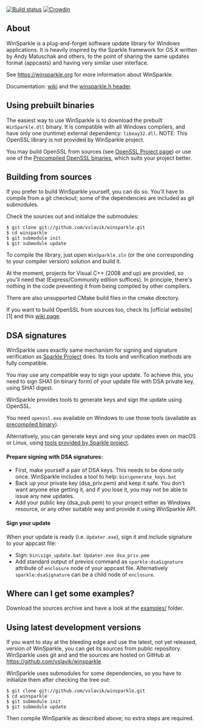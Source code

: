 [![Build status](https://ci.appveyor.com/api/projects/status/acsuqjheafef29m1?svg=true)](https://ci.appveyor.com/project/vslavik/winsparkle)
[![Crowdin](https://d322cqt584bo4o.cloudfront.net/winsparkle/localized.png)](https://crowdin.com/project/winsparkle)

 About
-------

WinSparkle is a plug-and-forget software update library for Windows
applications. It is heavily inspired by the Sparkle framework for OS X
written by Andy Matuschak and others, to the point of sharing the same 
updates format (appcasts) and having very similar user interface.

See https://winsparkle.org for more information about WinSparkle.

Documentation: [wiki](https://github.com/vslavik/winsparkle/wiki) and
the [winsparkle.h header](https://github.com/vslavik/winsparkle/blob/master/include/winsparkle.h).


 Using prebuilt binaries
-------------------------

The easiest way to use WinSparkle is to download the prebuilt `WinSparkle.dll`
binary. It is compatible with all Windows compilers, and have only one (runtime)
external dependency: `libeay32.dll`.
NOTE: This OpenSSL library is not provided by WinSparkle project.

You may build OpenSSL from sources (see [OpenSSL Project page][OpenSSL source])
or use one of the [Precompiled OpenSSL binaries][OpenSSL binaries], which
suits your project better.

 Building from sources
-----------------------

If you prefer to build WinSparkle yourself, you can do so.  You'll have to
compile from a git checkout; some of the dependencies are included as git
submodules.

Check the sources out and initialize the submodules:

    $ git clone git://github.com/vslavik/winsparkle.git
    $ cd winsparkle
    $ git submodule init
    $ git submodule update

To compile the library, just open `WinSparkle.sln` (or the one corresponding to
your compiler version) solution and build it.

At the moment, projects for Visual C++ (2008 and up) are provided, so you'll
need that (Express/Community edition suffices). In principle, there's nothing
in the code preventing it from being compiled by other compilers.

There are also unsupported CMake build files in the cmake directory.

If you want to build OpenSSL from sources too, check its [official website][1]
and this [wiki page](https://wiki.openssl.org/index.php/Compilation_and_Installation).

 DSA signatures
---------------

WinSparkle uses exactly same mechanism for signing and signature verification
as [Sparkle Project](https://sparkle-project.org/documentation/#dsa-signatures)
does. Its tools and verification methods are fully compatible.

You may use any compatible way to sign your update.
To achieve this, you need to sign SHA1 (in binary form) of your update file
with DSA private key, using SHA1 digest.

WinSparkle provides tools to generate keys and sign the update using OpenSSL.

You need `openssl.exe` available on Windows to use those tools (available as
[precompiled binary][OpenSSL binaries]).

Alternatively, you can generate keys and sing your updates even on macOS or Linux,
using [tools provided by Sparkle project](https://github.com/sparkle-project/Sparkle/tree/master/bin).

#### Prepare signing with DSA signatures:

 - First, make yourself a pair of DSA keys. This needs to be done only once.
 WinSparkle includes a tool to help: `bin\generate_keys.bat`
 - Back up your private key (dsa_priv.pem) and keep it safe. You don’t want
 anyone else getting it, and if you lose it, you may not be able to issue any
 new updates.
 - Add your public key (dsa_pub.pem) to your project either as Windows resource,
 or any other suitable way and provide it using WinSparkle API.

#### Sign your update

When your update is ready (i.e. `Updater.exe`), sign it and include signature
to your appcast file:

 - Sign: `bin\sign_update.bat Updater.exe dsa_priv.pem`
 - Add standard output of previos command as `sparkle:dsaSignature` attribute
 of `enclosure` node of your appcast file.
 Alternatively `sparkle:dsaSignature` can be a child node of `enclosure`.


 Where can I get some examples?
--------------------------------

Download the sources archive and have a look at the
[examples/](https://github.com/vslavik/winsparkle/tree/master/examples) folder.


 Using latest development versions
-----------------------------------

If you want to stay at the bleeding edge and use the latest, not yet released,
version of WinSparkle, you can get its sources from public repository.
WinSparkle uses git and and the sources are hosted on GitHub at
https://github.com/vslavik/winsparkle

WinSparkle uses submodules for some dependencies, so you have to initialize
them after checking the tree out:

    $ git clone git://github.com/vslavik/winsparkle.git
    $ cd winsparkle
    $ git submodule init
    $ git submodule update

Then compile WinSparkle as described above; no extra steps are required.

[OpenSSL source]: https://www.openssl.org/source/
[OpenSSL binaries]: https://wiki.openssl.org/index.php/Binaries
